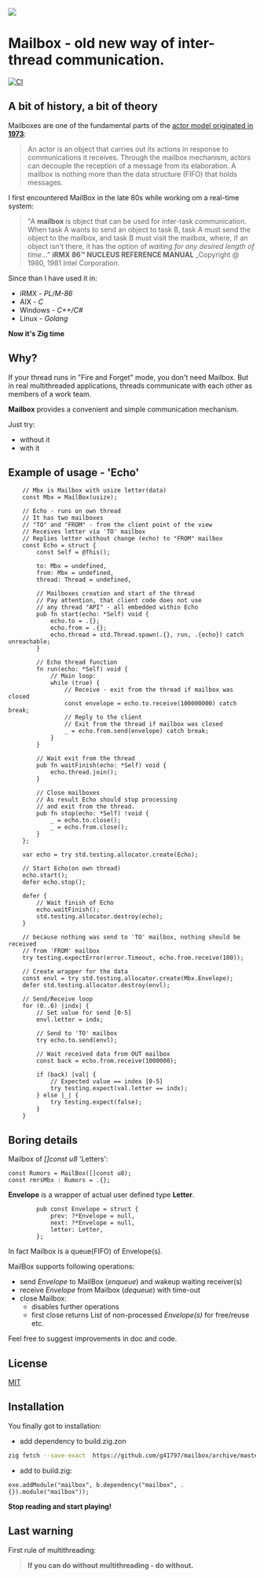 ![](_logo/mailboxes.png)

# Mailbox - old new way of inter-thread communication.          

[![CI](https://github.com/g41797/yazq/actions/workflows/ci.yml/badge.svg)](https://github.com/g41797/yazq/actions/workflows/ci.yml)

## A bit of history, a bit of theory

Mailboxes are one of the fundamental parts of the [actor model originated in **1973**](https://en.wikipedia.org/wiki/Actor_model): 
> An actor is an object that carries out its actions in response to communications it receives.
> Through the mailbox mechanism, actors can decouple the reception of a message from its elaboration.
> A mailbox is nothing more than the data structure (FIFO) that holds messages.

I first encountered MailBox in the late 80s while working om a real-time system: 
> "A **mailbox** is object that can be used for inter-task
communication. When task A wants to send an object to task B, task A
must send the object to the mailbox, and task B must visit the mailbox,
where, if an object isn't there, it has the option of *waiting for any
desired length of time*..." 
> **iRMX 86™ NUCLEUS REFERENCE MANUAL** _Copyright @ 1980, 1981 Intel Corporation.

Since than I have used it in:
- iRMX      - *PL/M-86*
- AIX       - *C*
- Windows   - *C++/C#*
- Linux     - *Golang*

**Now it's Zig time**

## Why?
If your thread runs in "Fire and Forget" mode, you don't need Mailbox.
But in real multithreaded applications, threads communicate with each other as
members of a work team.

**Mailbox** provides a convenient and simple communication mechanism.
 
Just try:
- without it
- with it

## Example of usage - 'Echo' 
```zig
    // Mbx is Mailbox with usize letter(data)
    const Mbx = MailBox(usize);

    // Echo - runs on own thread
    // It has two mailboxes
    // "TO" and "FROM" - from the client point of the view
    // Receives letter via 'TO' mailbox
    // Replies letter without change (echo) to "FROM" mailbox
    const Echo = struct {
        const Self = @This();

        to: Mbx = undefined,
        from: Mbx = undefined,
        thread: Thread = undefined,

        // Mailboxes creation and start of the thread
        // Pay attention, that client code does not use
        // any thread "API" - all embedded within Echo
        pub fn start(echo: *Self) void {
            echo.to = .{};
            echo.from = .{};
            echo.thread = std.Thread.spawn(.{}, run, .{echo}) catch unreachable;
        }

        // Echo thread function
        fn run(echo: *Self) void {
            // Main loop:
            while (true) {
                // Receive - exit from the thread if mailbox was closed
                const envelope = echo.to.receive(100000000) catch break;
                // Reply to the client
                // Exit from the thread if mailbox was closed
                _ = echo.from.send(envelope) catch break;
            }
        }

        // Wait exit from the thread
        pub fn waitFinish(echo: *Self) void {
            echo.thread.join();
        }

        // Close mailboxes
        // As result Echo should stop processing
        // and exit from the thread.
        pub fn stop(echo: *Self) !void {
            _ = echo.to.close();
            _ = echo.from.close();
        }
    };

    var echo = try std.testing.allocator.create(Echo);

    // Start Echo(on own thread)
    echo.start();
    defer echo.stop();

    defer {
        // Wait finish of Echo
        echo.waitFinish();
        std.testing.allocator.destroy(echo);
    }

    // because nothing was send to 'TO' mailbox, nothing should be received
    // from 'FROM' mailbox
    try testing.expectError(error.Timeout, echo.from.receive(100));

    // Create wrapper for the data
    const envl = try std.testing.allocator.create(Mbx.Envelope);
    defer std.testing.allocator.destroy(envl);

    // Send/Receive loop
    for (0..6) |indx| {
        // Set value for send [0-5]
        envl.letter = indx;

        // Send to 'TO' mailbox
        try echo.to.send(envl);

        // Wait received data from OUT mailbox
        const back = echo.from.receive(1000000);

        if (back) |val| {
            // Expected value == index [0-5]
            try testing.expect(val.letter == indx);
        } else |_| {
            try testing.expect(false);
        }
    }
```

## Boring details

Mailbox of *[]const u8* 'Letters':
```zig
const Rumors = MailBox([]const u8);
const rmrsMbx : Rumors = .{};
```

**Envelope** is a wrapper of actual user defined type **Letter**.
```zig
        pub const Envelope = struct {
            prev: ?*Envelope = null,
            next: ?*Envelope = null,
            letter: Letter,
        };
```
In fact Mailbox is a queue(FIFO) of Envelope(s).

MailBox supports following operations:
- send *Envelope* to MailBox (*enqueue*) and wakeup waiting receiver(s)
- receive *Envelope* from Mailbox (*dequeue*) with time-out
- close Mailbox:
  - disables further operations
  - first close returns List of non-processed *Envelope(s)* for free/reuse etc.

Feel free to suggest improvements in doc and code.


## License
[MIT](LICENSE)

## Installation
You finally got to installation:
- add dependency to build.zig.zon
```bash
zig fetch --save-exact  https://github.com/g41797/mailbox/archive/master.tar.gz
```
- add to build.zig:
```zig
exe.addModule("mailbox", b.dependency("mailbox", .{}).module("mailbox"));
```

**Stop reading and start playing!**

## Last warning
First rule of multithreading:
>**If you can do without multithreading - do without.**
 




